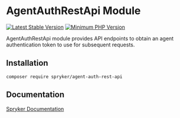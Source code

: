 # AgentAuthRestApi Module
[![Latest Stable Version](https://poser.pugx.org/spryker/agent-auth-rest-api/v/stable.svg)](https://packagist.org/packages/spryker/agent-auth-rest-api)
[![Minimum PHP Version](https://img.shields.io/badge/php-%3E%3D%208.2-8892BF.svg)](https://php.net/)

AgentAuthRestApi module provides API endpoints to obtain an agent authentication token to use for subsequent requests.

## Installation

```
composer require spryker/agent-auth-rest-api
```

## Documentation

[Spryker Documentation](https://docs.spryker.com)
